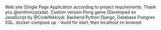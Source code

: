 Web site (Single Page Application according to project requirements. Thank you @emilmirzazada). 
Custom version Pong game (Developed on JavaScript by @CodeNikkiya). 
Backend Python Django,
Database Postgres SQL.
docker-compose up --build for start, then localhost im browser 
